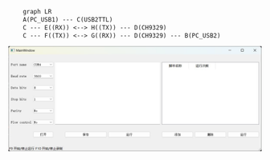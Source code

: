 ```mermaid
    graph LR
    A(PC_USB1) --- C(USB2TTL)
    C --- E((RX)) <--> H((TX)) --- D(CH9329) 
    C --- F((TX)) <--> G((RX)) --- D(CH9329) --- B(PC_USB2)
```
![screenshot](doc/screenshot.jpg)